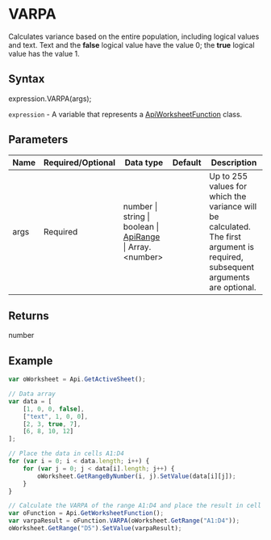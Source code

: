 # VARPA

Calculates variance based on the entire population, including logical values and text. Text and the **false** logical value have the value 0; the **true** logical value has the value 1.

## Syntax

expression.VARPA(args);

`expression` - A variable that represents a [ApiWorksheetFunction](../ApiWorksheetFunction.md) class.

## Parameters

| **Name** | **Required/Optional** | **Data type** | **Default** | **Description** |
| ------------- | ------------- | ------------- | ------------- | ------------- |
| args | Required | number &#124; string &#124; boolean &#124; [ApiRange](../../ApiRange/ApiRange.md) &#124; Array.&lt;number&gt; |  | Up to 255 values for which the variance will be calculated. The first argument is required, subsequent arguments are optional. |

## Returns

number

## Example



```javascript
var oWorksheet = Api.GetActiveSheet();

// Data array
var data = [
    [1, 0, 0, false],
    ["text", 1, 0, 0],
    [2, 3, true, 7],
    [6, 8, 10, 12]
];

// Place the data in cells A1:D4
for (var i = 0; i < data.length; i++) {
    for (var j = 0; j < data[i].length; j++) {
        oWorksheet.GetRangeByNumber(i, j).SetValue(data[i][j]);
    }
}

// Calculate the VARPA of the range A1:D4 and place the result in cell D5
var oFunction = Api.GetWorksheetFunction();
var varpaResult = oFunction.VARPA(oWorksheet.GetRange("A1:D4"));
oWorksheet.GetRange("D5").SetValue(varpaResult);



```

